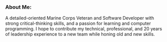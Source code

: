 ### About Me:
A detailed-oriented Marine Corps Veteran and Software Developer with strong critical-thinking skills, and a passion for learning and computer programming. I hope to contribute my technical, professional, and 20 years of leadership experience to a new team while honing old and new skills.

<!--
**MichaelKeithJones/MichaelKeithJones** is a ✨ _special_ ✨ repository because its `README.md` (this file) appears on your GitHub profile.

Here are some ideas to get you started:

- 🔭 I’m currently working on ...
- 🌱 I’m currently learning ...
- 👯 I’m looking to collaborate on ...
- 🤔 I’m looking for help with ...
- 💬 Ask me about ...
- 📫 How to reach me: ...
- 😄 Pronouns: ...
- ⚡ Fun fact: ...
-->
